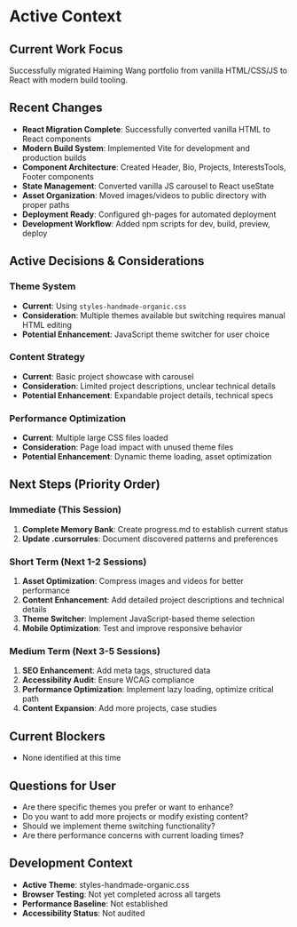# Active Context

## Current Work Focus
Successfully migrated Haiming Wang portfolio from vanilla HTML/CSS/JS to React with modern build tooling.

## Recent Changes
- **React Migration Complete**: Successfully converted vanilla HTML to React components
- **Modern Build System**: Implemented Vite for development and production builds
- **Component Architecture**: Created Header, Bio, Projects, InterestsTools, Footer components
- **State Management**: Converted vanilla JS carousel to React useState
- **Asset Organization**: Moved images/videos to public directory with proper paths
- **Deployment Ready**: Configured gh-pages for automated deployment
- **Development Workflow**: Added npm scripts for dev, build, preview, deploy

## Active Decisions & Considerations

### Theme System
- **Current**: Using `styles-handmade-organic.css` 
- **Consideration**: Multiple themes available but switching requires manual HTML editing
- **Potential Enhancement**: JavaScript theme switcher for user choice

### Content Strategy  
- **Current**: Basic project showcase with carousel
- **Consideration**: Limited project descriptions, unclear technical details
- **Potential Enhancement**: Expandable project details, technical specs

### Performance Optimization
- **Current**: Multiple large CSS files loaded
- **Consideration**: Page load impact with unused theme files
- **Potential Enhancement**: Dynamic theme loading, asset optimization

## Next Steps (Priority Order)

### Immediate (This Session)
1. **Complete Memory Bank**: Create progress.md to establish current status
2. **Update .cursorrules**: Document discovered patterns and preferences

### Short Term (Next 1-2 Sessions)
1. **Asset Optimization**: Compress images and videos for better performance
2. **Content Enhancement**: Add detailed project descriptions and technical details  
3. **Theme Switcher**: Implement JavaScript-based theme selection
4. **Mobile Optimization**: Test and improve responsive behavior

### Medium Term (Next 3-5 Sessions)
1. **SEO Enhancement**: Add meta tags, structured data
2. **Accessibility Audit**: Ensure WCAG compliance
3. **Performance Optimization**: Implement lazy loading, optimize critical path
4. **Content Expansion**: Add more projects, case studies

## Current Blockers
- None identified at this time

## Questions for User
- Are there specific themes you prefer or want to enhance?
- Do you want to add more projects or modify existing content?
- Should we implement theme switching functionality?
- Are there performance concerns with current loading times?

## Development Context
- **Active Theme**: styles-handmade-organic.css
- **Browser Testing**: Not yet completed across all targets
- **Performance Baseline**: Not established
- **Accessibility Status**: Not audited 